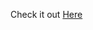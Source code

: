 
Check it out <a href="https://js-01-color-flipper.netlify.app" target="_blank" rel="nofollow">Here</a>

